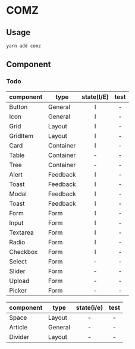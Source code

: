 # COMZ

## Usage

```bash
yarn add comz
```

## Component

### Todo


|   component    |    type    |   state(I/E)     |    test    |
|----------------|------------|:----------------:|:----------:|
| Button         | General    | I                | -          |
| Icon           | General    | I                | -          |
| Grid           | Layout     | I                | -          |
| GridItem       | Layout     | I                | -          |
| Card           | Container  | I                | -          |
| Table          | Container  | -                | -          |
| Tree           | Container  | -                | -          |
| Alert          | Feedback   | I                | -          |
| Toast          | Feedback   | I                | -          |
| Modal          | Feedback   | I                | -          |
| Toast          | Feedback   | I                | -          |
| Form           | Form       | I                | -          |
| Input          | Form       | I                | -          |
| Textarea       | Form       | I                | -          |
| Radio          | Form       | I                | -          |
| Checkbox       | Form       | I                | -          |
| Select         | Form       | -                | -          |
| Slider         | Form       | -                | -          |
| Upload         | Form       | -                | -          |
| Picker         | Form       | -                | -          |

|   component    |    type    |    state(i/e)    |    test    |
|----------------|------------|:----------------:|:----------:|
| Space          | Layout     | -                | -          |
| Article        | General    | -                | -          |
| Divider        | Layout     | -                | -          |